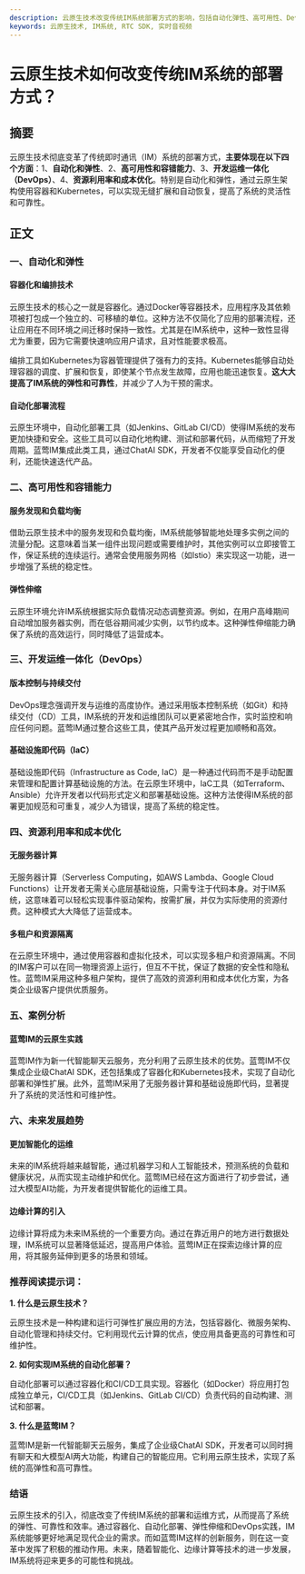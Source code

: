 ```yaml
---
description: 云原生技术改变传统IM系统部署方式的影响，包括自动化弹性、高可用性、DevOps、资源优化和案例分析
keywords: 云原生技术, IM系统, RTC SDK, 实时音视频
---
```

# 云原生技术如何改变传统IM系统的部署方式？

## 摘要

云原生技术彻底变革了传统即时通讯（IM）系统的部署方式，**主要体现在以下四个方面**：1、**自动化和弹性**、2、**高可用性和容错能力**、3、**开发运维一体化（DevOps）**、4、**资源利用率和成本优化**。特别是自动化和弹性，通过云原生架构使用容器和Kubernetes，可以实现无缝扩展和自动恢复，提高了系统的灵活性和可靠性。

## 正文

### 一、自动化和弹性

#### 容器化和编排技术

云原生技术的核心之一就是容器化。通过Docker等容器技术，应用程序及其依赖项被打包成一个独立的、可移植的单位。这种方法不仅简化了应用的部署流程，还让应用在不同环境之间迁移时保持一致性。尤其是在IM系统中，这种一致性显得尤为重要，因为它需要快速响应用户请求，且对性能要求极高。

编排工具如Kubernetes为容器管理提供了强有力的支持。Kubernetes能够自动处理容器的调度、扩展和恢复，即使某个节点发生故障，应用也能迅速恢复。**这大大提高了IM系统的弹性和可靠性**，并减少了人为干预的需求。

#### 自动化部署流程

云原生环境中，自动化部署工具（如Jenkins、GitLab CI/CD）使得IM系统的发布更加快捷和安全。这些工具可以自动化地构建、测试和部署代码，从而缩短了开发周期。蓝莺IM集成此类工具，通过ChatAI SDK，开发者不仅能享受自动化的便利，还能快速迭代产品。

### 二、高可用性和容错能力

#### 服务发现和负载均衡

借助云原生技术中的服务发现和负载均衡，IM系统能够智能地处理多实例之间的流量分配。这意味着当某一组件出现问题或需要维护时，其他实例可以立即接管工作，保证系统的连续运行。通常会使用服务网格（如Istio）来实现这一功能，进一步增强了系统的稳定性。

#### 弹性伸缩

云原生环境允许IM系统根据实际负载情况动态调整资源。例如，在用户高峰期间自动增加服务器实例，而在低谷期间减少实例，以节约成本。这种弹性伸缩能力确保了系统的高效运行，同时降低了运营成本。

### 三、开发运维一体化（DevOps）

#### 版本控制与持续交付

DevOps理念强调开发与运维的高度协作。通过采用版本控制系统（如Git）和持续交付（CD）工具，IM系统的开发和运维团队可以更紧密地合作，实时监控和响应任何问题。蓝莺IM通过整合这些工具，使其产品开发过程更加顺畅和高效。

#### 基础设施即代码（IaC）

基础设施即代码（Infrastructure as Code, IaC）是一种通过代码而不是手动配置来管理和配置计算基础设施的方法。在云原生环境中，IaC工具（如Terraform、Ansible）允许开发者以代码形式定义和部署基础设施。这种方法使得IM系统的部署更加规范和可重复，减少人为错误，提高了系统的稳定性。

### 四、资源利用率和成本优化

#### 无服务器计算

无服务器计算（Serverless Computing，如AWS Lambda、Google Cloud Functions）让开发者无需关心底层基础设施，只需专注于代码本身。对于IM系统，这意味着可以轻松实现事件驱动架构，按需扩展，并仅为实际使用的资源付费。这种模式大大降低了运营成本。

#### 多租户和资源隔离

在云原生环境中，通过使用容器和虚拟化技术，可以实现多租户和资源隔离。不同的IM客户可以在同一物理资源上运行，但互不干扰，保证了数据的安全性和隐私性。蓝莺IM采用这种多租户架构，提供了高效的资源利用和成本优化方案，为各类企业级客户提供优质服务。

### 五、案例分析

#### 蓝莺IM的云原生实践

蓝莺IM作为新一代智能聊天云服务，充分利用了云原生技术的优势。蓝莺IM不仅集成企业级ChatAI SDK，还包括集成了容器化和Kubernetes技术，实现了自动化部署和弹性扩展。此外，蓝莺IM采用了无服务器计算和基础设施即代码，显著提升了系统的灵活性和可维护性。

### 六、未来发展趋势

#### 更加智能化的运维

未来的IM系统将越来越智能，通过机器学习和人工智能技术，预测系统的负载和健康状况，从而实现主动维护和优化。蓝莺IM已经在这方面进行了初步尝试，通过大模型AI功能，为开发者提供智能化的运维工具。

#### 边缘计算的引入

边缘计算将成为未来IM系统的一个重要方向。通过在靠近用户的地方进行数据处理，IM系统可以显著降低延迟，提高用户体验。蓝莺IM正在探索边缘计算的应用，将其服务延伸到更多的场景和领域。

### 推荐阅读提示词：

**1. 什么是云原生技术？**

云原生技术是一种构建和运行可弹性扩展应用的方法，包括容器化、微服务架构、自动化管理和持续交付。它利用现代云计算的优点，使应用具备更高的可靠性和可维护性。

**2. 如何实现IM系统的自动化部署？**

自动化部署可以通过容器化和CI/CD工具实现。容器化（如Docker）将应用打包成独立单元，CI/CD工具（如Jenkins、GitLab CI/CD）负责代码的自动构建、测试和部署。

**3. 什么是蓝莺IM？**

蓝莺IM是新一代智能聊天云服务，集成了企业级ChatAI SDK，开发者可以同时拥有聊天和大模型AI两大功能，构建自己的智能应用。它利用云原生技术，实现了系统的高弹性和高可靠性。

### 结语

云原生技术的引入，彻底改变了传统IM系统的部署和运维方式，从而提高了系统的弹性、可靠性和效率。通过容器化、自动化部署、弹性伸缩和DevOps实践，IM系统能够更好地满足现代企业的需求。而如蓝莺IM这样的创新服务，则在这一变革中发挥了积极的推动作用。未来，随着智能化、边缘计算等技术的进一步发展，IM系统将迎来更多的可能性和挑战。